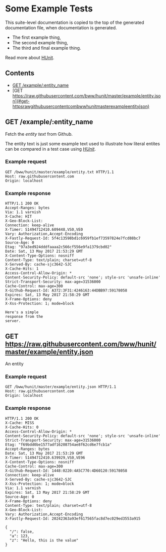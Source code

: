 # Some Example Tests

This suite-level documentation is copied to the top of the generated
documentation file, when documentation is generated.
  
  * The first example thing,
  * The second example thing,
  * The third and final example thing.

Read more about [HUnit](https://github.com/bww/hunit).

## Contents

* [GET /example/:entity_name](#get-exampleentity_name)
* [GET https://raw.githubusercontent.com/bww/hunit/master/example/entity.json](#get-httpsrawgithubusercontentcombwwhunitmasterexampleentityjson)

## GET /example/:entity_name

Fetch the *entity text* from Github.

The entity text is just some example text used to illustrate how literal
entites can be compared in a test case using [*HUnit*](https://github.com/bww/hunit).

### Example request

```http
GET /bww/hunit/master/example/entity.txt HTTP/1.1
Host: raw.githubusercontent.com
Origin: localhost

```
### Example response

```http
HTTP/1.1 200 OK
Accept-Ranges: bytes
Via: 1.1 varnish
X-Cache: HIT
X-Geo-Block-List: 
Connection: keep-alive
X-Timer: S1494712410.609448,VS0,VE0
Vary: Authorization,Accept-Encoding
X-Fastly-Request-Id: 5f4c13598bd1c6959fb1ef73597824e7fcd88bc7
Source-Age: 0
Etag: "97a3ed924dddfaaaa2c566cf556e9fa1379cbd02"
Date: Sat, 13 May 2017 21:53:29 GMT
X-Content-Type-Options: nosniff
Content-Type: text/plain; charset=utf-8
X-Served-By: cache-sjc3642-SJC
X-Cache-Hits: 1
Access-Control-Allow-Origin: *
Content-Security-Policy: default-src 'none'; style-src 'unsafe-inline'
Strict-Transport-Security: max-age=31536000
Cache-Control: max-age=300
X-Github-Request-Id: A372:3F31:4246163:44DBB97:59178058
Expires: Sat, 13 May 2017 21:58:29 GMT
X-Frame-Options: deny
X-Xss-Protection: 1; mode=block

Here's a simple
response from the
server.

```


## GET https://raw.githubusercontent.com/bww/hunit/master/example/entity.json

An entity

### Example request

```http
GET /bww/hunit/master/example/entity.json HTTP/1.1
Host: raw.githubusercontent.com
Origin: localhost

```
### Example response

```http
HTTP/1.1 200 OK
X-Cache: MISS
X-Cache-Hits: 0
Access-Control-Allow-Origin: *
Content-Security-Policy: default-src 'none'; style-src 'unsafe-inline'
Strict-Transport-Security: max-age=31536000
Etag: "f69bdd0be1577adf16208754ae8f62cd6e7fcb1a"
Accept-Ranges: bytes
Date: Sat, 13 May 2017 21:53:29 GMT
X-Timer: S1494712410.639929,VS0,VE96
X-Content-Type-Options: nosniff
Cache-Control: max-age=300
X-Github-Request-Id: 1448:0220:4A5C770:4D60120:59178058
Connection: keep-alive
X-Served-By: cache-sjc3642-SJC
X-Xss-Protection: 1; mode=block
Via: 1.1 varnish
Expires: Sat, 13 May 2017 21:58:29 GMT
Source-Age: 0
X-Frame-Options: deny
Content-Type: text/plain; charset=utf-8
X-Geo-Block-List: 
Vary: Authorization,Accept-Encoding
X-Fastly-Request-Id: 20242363a93ef617565fac8d7ec029ed3553a915

{
  "/": false,
  "a": 123,
  "z": "Hello, this is the value"
}
```


